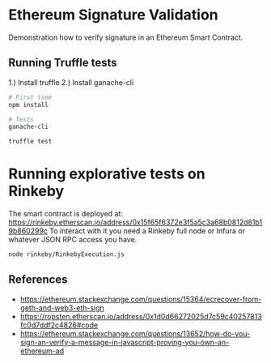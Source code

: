 # Ethereum Signature Validation

Demonstration how to verify signature in an Ethereum Smart Contract. 

## Running Truffle tests
1.) Install truffle
2.) Install ganache-cli

```bash
# First time
npm install

# Tests
ganache-cli

truffle test
```

# Running explorative tests on Rinkeby
The smart contract is deployed at: https://rinkeby.etherscan.io/address/0x15f65f6372e3f5a5c3a68b0812d81b19b860299c
To interact with it you need a Rinkeby full node or Infura or whatever JSON RPC access you have. 

```bash
node rinkeby/RinkebyExecution.js 
```

## References
- https://ethereum.stackexchange.com/questions/15364/ecrecover-from-geth-and-web3-eth-sign
- https://ropsten.etherscan.io/address/0x1d0d66272025d7c59c40257813fc0d7ddf2c4826#code
- https://ethereum.stackexchange.com/questions/13652/how-do-you-sign-an-verify-a-message-in-javascript-proving-you-own-an-ethereum-ad
